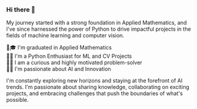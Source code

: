 ### Hi there 👋

<!--
**metsearch/metsearch** is a ✨ _special_ ✨ repository because its `README.md` (this file) appears on your GitHub profile.

Here are some ideas to get you started:

- 🔭 I’m currently working on ...
- 🌱 I’m currently learning ...
- 👯 I’m looking to collaborate on ...
- 🤔 I’m looking for help with ...
- 💬 Ask me about ...
- 📫 How to reach me: ...
- 😄 Pronouns: ...
- ⚡ Fun fact: ...
-->

My journey started with a strong foundation in Applied Mathematics, and I've since harnessed the power of Python to drive impactful projects in the fields of machine learning and computer vision.   

🔹🎓 I'm graduated in Applied Mathematics  
🔹🐍 I'm a Python Enthusiast for ML and CV Projects   
🔹💡 I am a curious and highly motivated problem-solver   
🔹🤖 I'm passionate about AI and Innovation   

I'm constantly exploring new horizons and staying at the forefront of AI trends. I'm passionate about sharing knowledge, collaborating on exciting projects, and embracing challenges that push the boundaries of what's possible.
